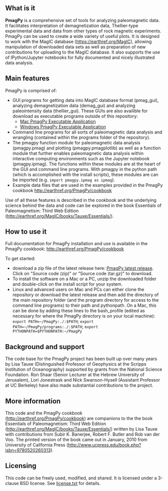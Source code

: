 ## What is it

**PmagPy** is a comprehensive set of tools for analyzing paleomagnetic data. It facilitates interpretation of demagnetization data, Thellier-type experimental data and data from other types of rock magnetic experiments. PmagPy can be used to create a wide variety of useful plots. It is designed to work with the MagIC database (https://earthref.org/MagIC), allowing manipulation of downloaded data sets as well as preparation of new contributions for uploading to the MagIC database. It also supports the use of IPython/Jupyter notebooks for fully documented and nicely illustrated data analysis.

## Main features

PmagPy is comprised of:
  - GUI programs for getting data into MagIC database format (pmag_gui), analyzing demagnetization data (demag_gui) and analyzing paleointensity data (thellier_gui). These GUIs are also availible for download as executable programs outside of this repository: 
    - [Mac PmagPy Executable Application](https://github.com/PmagPy/PmagPy-Standalone-OSX/releases/latest)
    - [Windows PmagPy Executable Application](https://github.com/PmagPy/PmagPy-Standalone-Windows/releases/latest)
  - Command line programs for all sorts of paleomagnetic data analysis and wrangling (contained within the programs folder of the repository).
  - The pmagpy function module for paleomagnetic data analysis (pmagpy.pmag) and plotting (pmagpy.pmagplotlib) as well as a function module that further enables paleomagnetic data analysis within interactive computing environments such as the Jupyter notebook (pmagpy.ipmag). The functions within these modules are at the heart of the GUI and command line programs. With pmagpy in the python path (which is accomplished with the install scripts), these modules are can be imported (e.g. ```import pmagpy.ipmag as ipmag```).
  - Example data files that are used in the examples provided in the PmagPy cookbook http://earthref.org/PmagPy/cookbook
  
Use of all these features is described in the cookbook and the underlying science behind the data and code can be explored in the book Essentials of Paleomagnetism: Third Web Edition (http://earthref.org/MagIC/books/Tauxe/Essentials/).

## How to use it

Full documentation for PmagPy installation and use is available in the PmagPy cookbook: http://earthref.org/PmagPy/cookbook

To get started:
- download a zip file of the latest release here: [PmagPy latest release](https://github.com/ltauxe/PmagPy/releases/latest). Click on "Source code (zip)" or "Source code (tar.gz)" to download. 
- To install the software on a Mac or a PC, unzip the downloaded folder and double-click on the install script for your system. 
- Linux and advanced users on Mac and PCs can either clone the repository or download the latest release and then add the directory of the main repository folder (and the program directory for access to the command line programs) to their path and pythonpath. On a Mac, this can be done by adding these lines to the bash_profile (edited as necessary for where the PmagPy directory is on your local machine): ```export PATH=~/PmagPy:./:$PATH```; ```export PATH=~/PmagPy/programs:./:$PATH```; ```export PYTHONPATH=$PYTHONPATH:~/PmagPy```

## Background and support

The code base for the PmagPy project has been built up over many years by Lisa Tauxe (Distinguished Professor of Geophysics at the Scripps Institution of Oceanography) supported by grants from the National Science Foundation. Ron Shaar (Senior Lecturer at the Hebrew University of Jerusalem), Lori Jonestrask and Nick Swanson-Hysell (Assistant Professor at UC Berkeley) have also made substantial contributions to the project.

## More information

This code and the PmagPy cookbook (http://earthref.org/PmagPy/cookbook) are companions to the the book Essentials of Paleomagnetism: Third Web Edition (http://earthref.org/MagIC/books/Tauxe/Essentials/) written by Lisa Tauxe with contributions from Subir K. Banerjee, Robert F. Butler and Rob van der Voo. The printed version of the book came out in January, 2010 from University of California Press (http://www.ucpress.edu/book.php?isbn=9780520260313).

## Licensing

This code can be freely used, modified, and shared. It is licensed under a 3-clause BSD license. See [license.txt](https://github.com/ltauxe/PmagPy/blob/master/license.txt) for details.  
